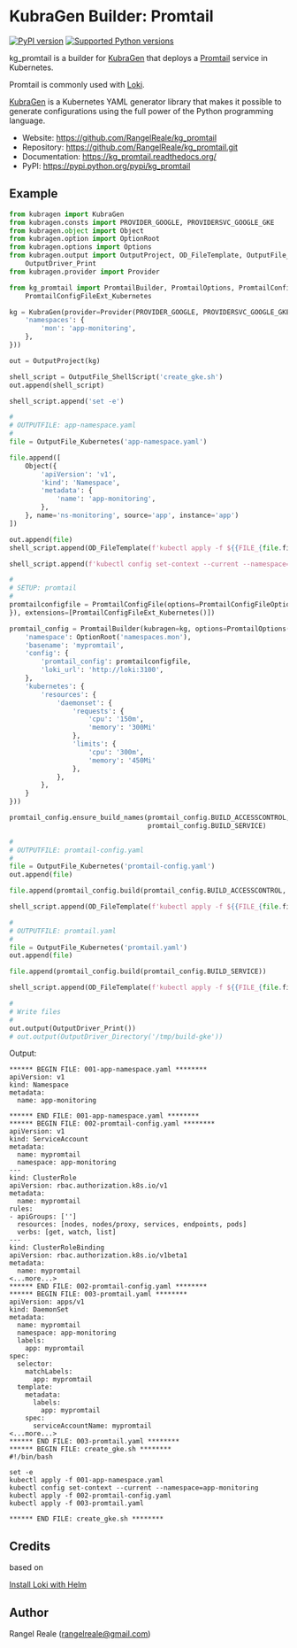 # KubraGen Builder: Promtail

[![PyPI version](https://img.shields.io/pypi/v/kg_promtail.svg)](https://pypi.python.org/pypi/kg_promtail/)
[![Supported Python versions](https://img.shields.io/pypi/pyversions/kg_promtail.svg)](https://pypi.python.org/pypi/kg_promtail/)

kg_promtail is a builder for [KubraGen](https://github.com/RangelReale/kubragen) that deploys 
a [Promtail](https://grafana.com/docs/loki/latest/clients/promtail/) service in Kubernetes.

Promtail is commonly used with [Loki](https://grafana.com/oss/loki/).

[KubraGen](https://github.com/RangelReale/kubragen) is a Kubernetes YAML generator library that makes it possible to generate
configurations using the full power of the Python programming language.

* Website: https://github.com/RangelReale/kg_promtail
* Repository: https://github.com/RangelReale/kg_promtail.git
* Documentation: https://kg_promtail.readthedocs.org/
* PyPI: https://pypi.python.org/pypi/kg_promtail

## Example

```python
from kubragen import KubraGen
from kubragen.consts import PROVIDER_GOOGLE, PROVIDERSVC_GOOGLE_GKE
from kubragen.object import Object
from kubragen.option import OptionRoot
from kubragen.options import Options
from kubragen.output import OutputProject, OD_FileTemplate, OutputFile_ShellScript, OutputFile_Kubernetes, \
    OutputDriver_Print
from kubragen.provider import Provider

from kg_promtail import PromtailBuilder, PromtailOptions, PromtailConfigFile, PromtailConfigFileOptions, \
    PromtailConfigFileExt_Kubernetes

kg = KubraGen(provider=Provider(PROVIDER_GOOGLE, PROVIDERSVC_GOOGLE_GKE), options=Options({
    'namespaces': {
        'mon': 'app-monitoring',
    },
}))

out = OutputProject(kg)

shell_script = OutputFile_ShellScript('create_gke.sh')
out.append(shell_script)

shell_script.append('set -e')

#
# OUTPUTFILE: app-namespace.yaml
#
file = OutputFile_Kubernetes('app-namespace.yaml')

file.append([
    Object({
        'apiVersion': 'v1',
        'kind': 'Namespace',
        'metadata': {
            'name': 'app-monitoring',
        },
    }, name='ns-monitoring', source='app', instance='app')
])

out.append(file)
shell_script.append(OD_FileTemplate(f'kubectl apply -f ${{FILE_{file.fileid}}}'))

shell_script.append(f'kubectl config set-context --current --namespace=app-monitoring')

#
# SETUP: promtail
#
promtailconfigfile = PromtailConfigFile(options=PromtailConfigFileOptions({
}), extensions=[PromtailConfigFileExt_Kubernetes()])

promtail_config = PromtailBuilder(kubragen=kg, options=PromtailOptions({
    'namespace': OptionRoot('namespaces.mon'),
    'basename': 'mypromtail',
    'config': {
        'promtail_config': promtailconfigfile,
        'loki_url': 'http://loki:3100',
    },
    'kubernetes': {
        'resources': {
            'daemonset': {
                'requests': {
                    'cpu': '150m',
                    'memory': '300Mi'
                },
                'limits': {
                    'cpu': '300m',
                    'memory': '450Mi'
                },
            },
        },
    }
}))

promtail_config.ensure_build_names(promtail_config.BUILD_ACCESSCONTROL, promtail_config.BUILD_CONFIG,
                                   promtail_config.BUILD_SERVICE)

#
# OUTPUTFILE: promtail-config.yaml
#
file = OutputFile_Kubernetes('promtail-config.yaml')
out.append(file)

file.append(promtail_config.build(promtail_config.BUILD_ACCESSCONTROL, promtail_config.BUILD_CONFIG))

shell_script.append(OD_FileTemplate(f'kubectl apply -f ${{FILE_{file.fileid}}}'))

#
# OUTPUTFILE: promtail.yaml
#
file = OutputFile_Kubernetes('promtail.yaml')
out.append(file)

file.append(promtail_config.build(promtail_config.BUILD_SERVICE))

shell_script.append(OD_FileTemplate(f'kubectl apply -f ${{FILE_{file.fileid}}}'))

#
# Write files
#
out.output(OutputDriver_Print())
# out.output(OutputDriver_Directory('/tmp/build-gke'))
```

Output:

```text
****** BEGIN FILE: 001-app-namespace.yaml ********
apiVersion: v1
kind: Namespace
metadata:
  name: app-monitoring

****** END FILE: 001-app-namespace.yaml ********
****** BEGIN FILE: 002-promtail-config.yaml ********
apiVersion: v1
kind: ServiceAccount
metadata:
  name: mypromtail
  namespace: app-monitoring
---
kind: ClusterRole
apiVersion: rbac.authorization.k8s.io/v1
metadata:
  name: mypromtail
rules:
- apiGroups: ['']
  resources: [nodes, nodes/proxy, services, endpoints, pods]
  verbs: [get, watch, list]
---
kind: ClusterRoleBinding
apiVersion: rbac.authorization.k8s.io/v1beta1
metadata:
  name: mypromtail
<...more...>
****** END FILE: 002-promtail-config.yaml ********
****** BEGIN FILE: 003-promtail.yaml ********
apiVersion: apps/v1
kind: DaemonSet
metadata:
  name: mypromtail
  namespace: app-monitoring
  labels:
    app: mypromtail
spec:
  selector:
    matchLabels:
      app: mypromtail
  template:
    metadata:
      labels:
        app: mypromtail
    spec:
      serviceAccountName: mypromtail
<...more...>
****** END FILE: 003-promtail.yaml ********
****** BEGIN FILE: create_gke.sh ********
#!/bin/bash

set -e
kubectl apply -f 001-app-namespace.yaml
kubectl config set-context --current --namespace=app-monitoring
kubectl apply -f 002-promtail-config.yaml
kubectl apply -f 003-promtail.yaml

****** END FILE: create_gke.sh ********
```

## Credits

based on

[Install Loki with Helm](https://grafana.com/docs/loki/latest/installation/helm/)

## Author

Rangel Reale (rangelreale@gmail.com)
